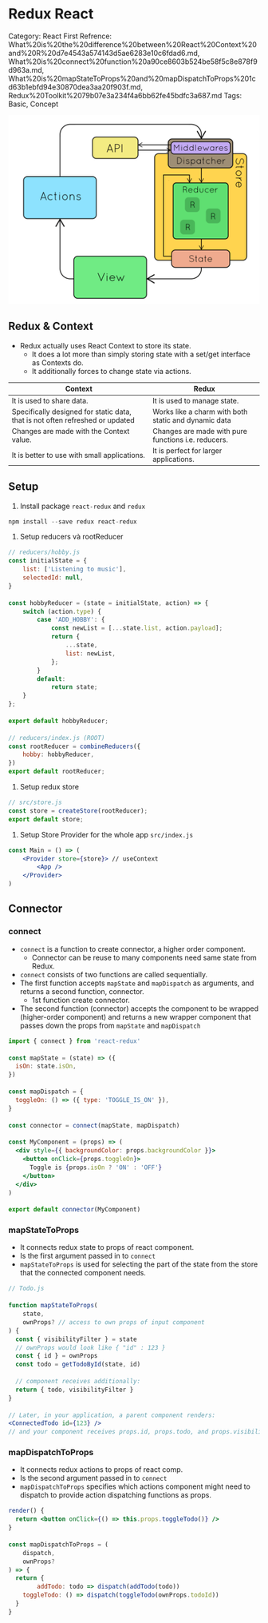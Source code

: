 # Redux React

Category: React
First Refrence: What%20is%20the%20difference%20between%20React%20Context%20and%20R%20d7e4543a574143d5ae6283e10c6fdad6.md, What%20is%20connect%20function%20a90ce8603b524be58f5c8e878f9d963a.md, What%20is%20mapStateToProps%20and%20mapDispatchToProps%201cd63b1ebfd94e30870dea3aa20f903f.md, Redux%20Toolkit%2079b07e3a234f4a6bb62fe45bdfc3a687.md
Tags: Basic, Concept

![redux_saga_flow.gif](Redux%20React%20d737fd6dc5754826bd59180585a688b7/redux_saga_flow.gif)

## Redux & Context

- Redux actually uses React Context to store its state.
    - It does a lot more than simply storing state with a set/get interface as Contexts do.
    - It additionally forces to change state via actions.

| Context | Redux |
| --- | --- |
| It is used to share data. | It is used to manage state. |
| Specifically designed for static data, that is not often refreshed or updated | Works like a charm with both static and dynamic data |
| Changes are made with the Context value. | Changes are made with pure functions i.e. reducers. |
| It is better to use with small applications. | It is perfect for larger applications.  |

## Setup

1. Install package `react-redux` and `redux`

```jsx
npm install --save redux react-redux
```

1. Setup reducers và rootReducer

```jsx
// reducers/hobby.js
const initialState = {
	list: ['Listening to music'],
	selectedId: null,
}

const hobbyReducer = (state = initialState, action) => {
	switch (action.type) {
		case 'ADD_HOBBY': {
			const newList = [...state.list, action.payload];
			return {
				...state,
				list: newList,
			};
		}
		default:
			return state;
	}
};

export default hobbyReducer;

// reducers/index.js (ROOT)
const rootReducer = combineReducers({
	hobby: hobbyReducer,
})
export default rootReducer;
```

1. Setup redux store

```jsx
// src/store.js
const store = createStore(rootReducer);
export default store;
```

1. Setup Store Provider for the whole app  `src/index.js`

```jsx
const Main = () => (
	<Provider store={store}> // useContext
		<App />
	</Provider>
)
```

## Connector

### connect

- `connect` is a function to create connector, a higher order component.
    - Connector can be reuse to many components need same state from Redux.
- `connect` consists of two functions are called sequentially.
- The first function accepts `mapState` and `mapDispatch` as arguments, and returns a second function, connector.
    - 1st function create connector.
- The second function (connector) accepts the component to be wrapped (higher-order component) and returns a new wrapper component that passes down the props from `mapState` and `mapDispatch`

```jsx
import { connect } from 'react-redux'

const mapState = (state) => ({
  isOn: state.isOn,
})

const mapDispatch = {
  toggleOn: () => ({ type: 'TOGGLE_IS_ON' }),
}

const connector = connect(mapState, mapDispatch)

const MyComponent = (props) => (
  <div style={{ backgroundColor: props.backgroundColor }}>
    <button onClick={props.toggleOn}>
      Toggle is {props.isOn ? 'ON' : 'OFF'}
    </button>
  </div>
)

export default connector(MyComponent)
```

### mapStateToProps

- It connects redux state to props of react component.
- Is the first argument passed in to `connect`
- `mapStateToProps` is used for selecting the part of the state from the store that the connected component needs.

```jsx
// Todo.js

function mapStateToProps(
	state, 
	ownProps? // access to own props of input component
) {
  const { visibilityFilter } = state
  // ownProps would look like { "id" : 123 }
  const { id } = ownProps
  const todo = getTodoById(state, id)

  // component receives additionally:
  return { todo, visibilityFilter }
}

// Later, in your application, a parent component renders:
<ConnectedTodo id={123} />
// and your component receives props.id, props.todo, and props.visibilityFilter
```

### mapDispatchToProps

- It connects redux actions to props of react comp.
- Is the second argument passed in to `connect`
- `mapDispatchToProps` specifies which actions component might need to dispatch to provide action dispatching functions as props.

```jsx
render() {
  return <button onClick={() => this.props.toggleTodo()} />
}

const mapDispatchToProps = (
	dispatch, 
	ownProps?
) => {
  return {
		addTodo: todo => dispatch(addTodo(todo))
    toggleTodo: () => dispatch(toggleTodo(ownProps.todoId))
  }
}
```